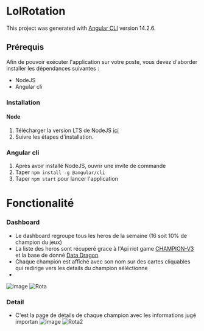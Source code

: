 # LolRotation
This project was generated with [Angular CLI](https://github.com/angular/angular-cli) version 14.2.6.

## Prérequis
Afin de pouvoir exécuter l'application sur votre poste, vous devez d'aborder installer les dépendances suivantes :
  * NodeJS
  * Angular cli
 
### Installation
#### Node
  1. Télécharger la version LTS de NodeJS [ici](https://nodejs.org/fr/download/)
  2. Suivre les étapes d'installation.
 
### Angular cli
  1. Après avoir installé NodeJS, ouvrir une invite de commande
  2. Taper `npm install -g @angular/cli`
  3. Taper `npm start` pour lancer l'application

# Fonctionalité

### Dashboard
* Le dashboard regroupe tous les heros de la semaine (16 soit 10% de champion du jeux)
* La liste des heros sont récuperé grace à l'Api riot game [CHAMPION-V3](https://developer.riotgames.com/apis#champion-v3) et la base de donné [Data Dragon](https://riot-api-libraries.readthedocs.io/en/latest/ddragon.html).
* Chaque champion est affiché avec son nom sur des cartes cliquables qui redirige vers les details du champion séléctionne
* 
![image](https://user-images.githubusercontent.com/116359487/197754057-8771863e-0986-4032-aecb-6c05f44e32e4.png)
![Rota](https://user-images.githubusercontent.com/116359487/197753613-96502ae6-1561-438c-9a99-f47418cf5600.gif)


### Detail
* C'est la page de détails de chaque champion avec les informations jugé importan
![image](https://user-images.githubusercontent.com/116359487/197754242-6b544e9b-0195-43af-8eb3-84e62fbbad8c.png)
![Rota2](https://user-images.githubusercontent.com/116359487/197753999-33cb11eb-536c-4db0-8c58-c7aad7f2fe5b.gif)
